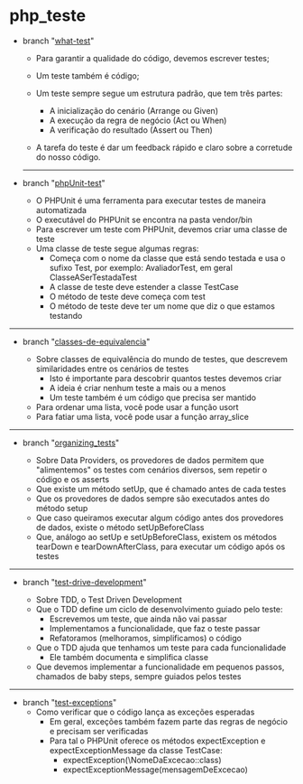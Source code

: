 # php_teste

- branch "[what-test](https://github.com/MrRobotProgrammer/php-teste/tree/what-test)"

    -   Para garantir a qualidade do código, devemos escrever testes;   
    -   Um teste também é código;
    -   Um teste sempre segue um estrutura padrão, que tem três partes:
        *   A inicialização do cenário (Arrange ou Given)
        *   A execução da regra de negócio (Act ou When)
        *   A verificação do resultado (Assert ou Then)

    -   A tarefa do teste é dar um feedback rápido e claro sobre a corretude do nosso código.
    
    ************************************************************************************************
- branch "[phpUnit-test](https://github.com/MrRobotProgrammer/php-teste/tree/phpUnit-test)"

    -   O PHPUnit é uma ferramenta para executar testes de maneira automatizada
    -   O executável do PHPUnit se encontra na pasta vendor/bin
    -   Para escrever um teste com PHPUnit, devemos criar uma classe de teste
    -   Uma classe de teste segue algumas regras:
        *   Começa com o nome da classe que está sendo testada e usa o sufixo Test, por exemplo: AvaliadorTest, em geral ClasseASerTestadaTest
        *   A classe de teste deve estender a classe TestCase
        *   O método de teste deve começa com test
        *   O método de teste deve ter um nome que diz o que estamos testando

************************************************************************************************
- branch "[classes-de-equivalencia](https://github.com/MrRobotProgrammer/php-teste/tree/classes-de-equivalencia)"

    -   Sobre classes de equivalência do mundo de testes, que descrevem similaridades entre os cenários de testes
        *   Isto é importante para descobrir quantos testes devemos criar
        *   A ideia é criar nenhum teste a mais ou a menos
        *   Um teste também é um código que precisa ser mantido
    -   Para ordenar uma lista, você pode usar a função usort
    - Para fatiar uma lista, você pode usar a função array_slice

************************************************************************************************
- branch "[organizing_tests](https://github.com/MrRobotProgrammer/php-teste/tree/organizing_tests)"

    -   Sobre Data Providers, os provedores de dados permitem que "alimentemos" os testes com cenários diversos, sem repetir o código e os asserts
    -   Que existe um método setUp, que é chamado antes de cada testes
    -   Que os provedores de dados sempre são executados antes do método setup
    -   Que caso queiramos executar algum código antes dos provedores de dados, existe o método setUpBeforeClass
    -   Que, análogo ao setUp e setUpBeforeClass, existem os métodos tearDown e tearDownAfterClass, para executar um código após os testes

************************************************************************************************
- branch "[test-drive-development](https://github.com/MrRobotProgrammer/php-teste/tree/test-drive-development)"

    -   Sobre TDD, o Test Driven Development
    -   Que o TDD define um ciclo de desenvolvimento guiado pelo teste:
        *   Escrevemos um teste, que ainda não vai passar
        *   Implementamos a funcionalidade, que faz o teste passar
        *   Refatoramos (melhoramos, simplificamos) o código
    -   Que o TDD ajuda que tenhamos um teste para cada funcionalidade
        *   Ele também documenta e simplifica classe
    -   Que devemos implementar a funcionalidade em pequenos passos, chamados de baby steps, sempre guiados pelos testes

************************************************************************************************
- branch "[test-exceptions](https://github.com/MrRobotProgrammer/php-teste/tree/test-exceptions)"
    -   Como verificar que o código lança as exceções esperadas
        *   Em geral, exceções também fazem parte das regras de negócio e precisam ser verificadas
        *   Para tal o PHPUnit oferece os métodos expectException e expectExceptionMessage da classe TestCase:
            *   expectException(\NomeDaExcecao::class)
            *   expectExceptionMessage(mensagemDeExcecao)